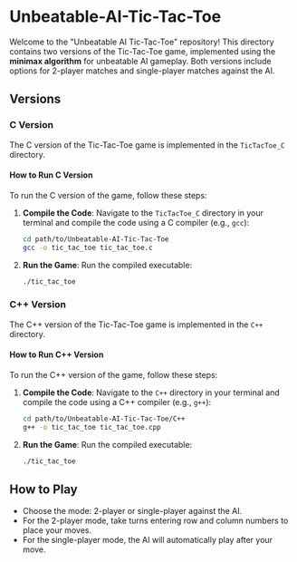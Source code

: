# Unbeatable-AI-Tic-Tac-Toe
Welcome to the "Unbeatable AI Tic-Tac-Toe" repository! This directory contains two versions of the Tic-Tac-Toe game, implemented using the **minimax algorithm** for unbeatable AI gameplay. Both versions include options for 2-player matches and single-player matches against the AI.

## Versions

### C Version

The C version of the Tic-Tac-Toe game is implemented in the `TicTacToe_C` directory.

#### How to Run C Version

To run the C version of the game, follow these steps:

1. **Compile the Code**:
   Navigate to the `TicTacToe_C` directory in your terminal and compile the code using a C compiler (e.g., `gcc`):
    ```bash
    cd path/to/Unbeatable-AI-Tic-Tac-Toe
    gcc -o tic_tac_toe tic_tac_toe.c
    ```

2. **Run the Game**:
   Run the compiled executable:
    ```bash
    ./tic_tac_toe
    ```


### C++ Version

The C++ version of the Tic-Tac-Toe game is implemented in the `C++` directory.

#### How to Run C++ Version

To run the C++ version of the game, follow these steps:

1. **Compile the Code**:
Navigate to the `C++` directory in your terminal and compile the code using a C++ compiler (e.g., `g++`):
    ```bash
    cd path/to/Unbeatable-AI-Tic-Tac-Toe/C++
    g++ -o tic_tac_toe tic_tac_toe.cpp
    ```

2. **Run the Game**:
Run the compiled executable:
    ```bash
    ./tic_tac_toe
    ```  


## How to Play

- Choose the mode: 2-player or single-player against the AI.
- For the 2-player mode, take turns entering row and column numbers to place your moves.
- For the single-player mode, the AI will automatically play after your move.
